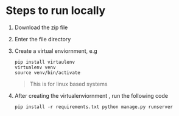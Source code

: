 # Steps to run locally

1. Download the zip file 

2. Enter the file directory

3. Create a virtual enviornment, e.g

    `pip install virtaulenv`\
    `virtualenv venv`\
    `source venv/bin/activate`
    
    > This is for linux based systems

4. After creating the virtualenviornment , run the following code

    `
    pip install -r requirements.txt
    python manage.py runserver
    `